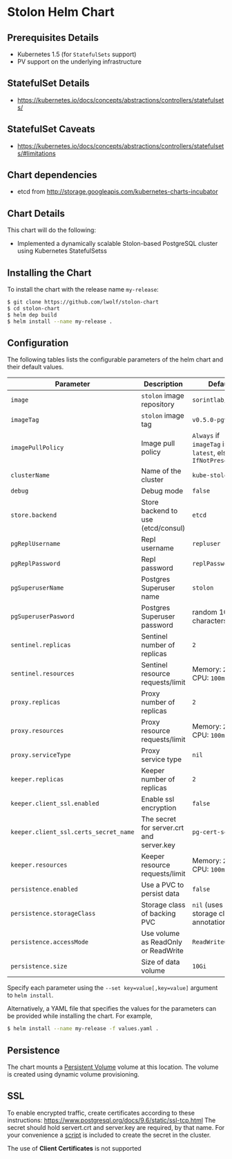 # Stolon Helm Chart

## Prerequisites Details
* Kubernetes 1.5 (for `StatefulSets` support)
* PV support on the underlying infrastructure

## StatefulSet Details
* https://kubernetes.io/docs/concepts/abstractions/controllers/statefulsets/

## StatefulSet Caveats
* https://kubernetes.io/docs/concepts/abstractions/controllers/statefulsets/#limitations


## Chart dependencies
* etcd from http://storage.googleapis.com/kubernetes-charts-incubator


## Chart Details
This chart will do the following:

* Implemented a dynamically scalable Stolon-based PostgreSQL cluster using Kubernetes StatefulSetss

## Installing the Chart

To install the chart with the release name `my-release`:

```bash
$ git clone https://github.com/lwolf/stolon-chart
$ cd stolon-chart
$ helm dep build
$ helm install --name my-release .
```

## Configuration

The following tables lists the configurable parameters of the helm chart and their default values.

| Parameter                  | Description                                | Default                                                    |
| -----------------------    | ----------------------------------         | ---------------------------------------------------------- |
| `image`                    | `stolon` image repository                  | `sorintlab/stolon`                                         |
| `imageTag`                 | `stolon` image tag                         | `v0.5.0-pg9.6`                                             |
| `imagePullPolicy`          | Image pull policy                          | `Always` if `imageTag` is `latest`, else `IfNotPresent`    |
| `clusterName`              | Name of the cluster                        | `kube-stolon`                                              |
| `debug`                    | Debug mode                                 | `false`                                                    |
| `store.backend`            | Store backend to use (etcd/consul)         | `etcd`                                                     |
| `pgReplUsername`           | Repl username                              | `repluser`                                                 |
| `pgReplPassword`           | Repl password                              | `replPassword`                                             |
| `pgSuperuserName`          | Postgres Superuser name                    | `stolon`                                                   |
| `pgSuperuserPasword`       | Postgres Superuser password                | random 10 characters                                       |
| `sentinel.replicas`        | Sentinel number of replicas                | `2`                                                        |
| `sentinel.resources`       | Sentinel resource requests/limit           | Memory: `256Mi`, CPU: `100m`                               |
| `proxy.replicas`           | Proxy number of replicas                   | `2`                                                        |
| `proxy.resources`          | Proxy resource requests/limit              | Memory: `256Mi`, CPU: `100m`                               |
| `proxy.serviceType`        | Proxy service type                         | `nil`                                                      |
| `keeper.replicas`          | Keeper number of replicas                  | `2`                                                        |
| `keeper.client_ssl.enabled`| Enable ssl encryption                      | `false`                                                    |
| `keeper.client_ssl.certs_secret_name`| The secret for server.crt and server.key   | `pg-cert-secret`                                 |
| `keeper.resources`         | Keeper resource requests/limit             | Memory: `256Mi`, CPU: `100m`                               |
| `persistence.enabled`      | Use a PVC to persist data                  | `false`                                                    |
| `persistence.storageClass` | Storage class of backing PVC               | `nil` (uses alpha storage class annotation)                |
| `persistence.accessMode`   | Use volume as ReadOnly or ReadWrite        | `ReadWriteOnce`                                            |
| `persistence.size`         | Size of data volume                        | `10Gi`                                                     |

Specify each parameter using the `--set key=value[,key=value]` argument to `helm install`.

Alternatively, a YAML file that specifies the values for the parameters can be provided while installing the chart. For example,

```bash
$ helm install --name my-release -f values.yaml .
```

## Persistence

The chart mounts a [Persistent Volume](http://kubernetes.io/docs/user-guide/persistent-volumes/) volume at this location. The volume is created using dynamic volume provisioning.

## SSL
To enable encrypted traffic, create certificates according to these instructions: https://www.postgresql.org/docs/9.6/static/ssl-tcp.html
The secret should hold servert.crt and server.key are required, by that name. For your convenience a [script](/scripts/create_pg_secret.sh) is included to create the secret in the cluster.

The use of **Client Certificates** is not supported